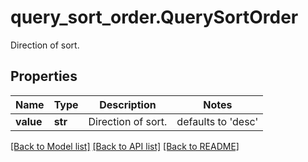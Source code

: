 # query_sort_order.QuerySortOrder

Direction of sort.
## Properties
Name | Type | Description | Notes
------------ | ------------- | ------------- | -------------
**value** | **str** | Direction of sort. | defaults to 'desc'

[[Back to Model list]](README.md#documentation-for-models) [[Back to API list]](README.md#documentation-for-api-endpoints) [[Back to README]](README.md)



